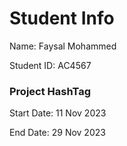 # Student Info
Name: Faysal Mohammed

Student ID: AC4567

### Project HashTag
Start Date: 11 Nov 2023

End Date: 29 Nov 2023